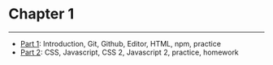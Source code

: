 # Chapter 1

---

* [Part 1](./part-1/README.md): Introduction, Git, Github, Editor, HTML, npm, practice
* [Part 2](./part-2/README.md): CSS, Javascript, CSS 2, Javascript 2, practice, homework
